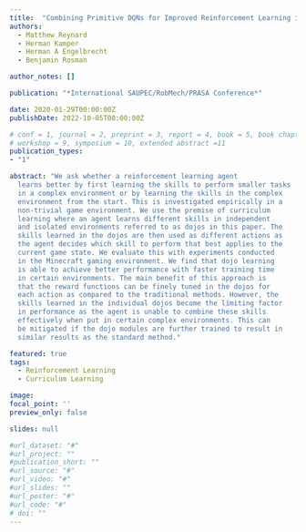 ```yaml
---
title:  "Combining Primitive DQNs for Improved Reinforcement Learning in Minecraft"
authors:
  - Matthew Reynard
  - Herman Kamper
  - Herman A Engelbrecht
  - Benjamin Rosman

author_notes: []

publication: "*International SAUPEC/RobMech/PRASA Conference*"

date: 2020-01-29T00:00:00Z
publishDate: 2022-10-05T00:00:00Z

# conf = 1, journal = 2, preprint = 3, report = 4, book = 5, book chapter = 6, thesis = 7, patent = 9
# workshop = 9, symposium = 10, extended abstract =11
publication_types:
- "1"

abstract: "We ask whether a reinforcement learning agent
  learns better by first learning the skills to perform smaller tasks
  in a complex environment or by learning the skills in the complex
  environment from the start. This is investigated empirically in a
  non-trivial game environment. We use the premise of curriculum
  learning where an agent learns different skills in independent
  and isolated environments referred to as dojos in this paper. The
  skills learned in the dojos are then used as different actions as
  the agent decides which skill to perform that best applies to the
  current game state. We evaluate this with experiments conducted
  in the Minecraft gaming environment. We find that dojo learning
  is able to achieve better performance with faster training time
  in certain environments. The main benefit of this approach is
  that the reward functions can be finely tuned in the dojos for
  each action as compared to the traditional methods. However, the
  skills learned in the individual dojos become the limiting factor
  in performance as the agent is unable to combine these skills
  effectively when put in certain complex environments. This can
  be mitigated if the dojo modules are further trained to result in
  similar results as the standard method."

featured: true
tags:
  - Reinforcement Learning
  - Curriculum Learning

image:
focal_point: ''
preview_only: false

slides: null

#url_dataset: "#"
#url_project: ""
#publication_short: ""
#url_source: "#"
#url_video: "#"
#url_slides: ""
#url_poster: "#"
#url_code: "#"
# doi: ""
---
```



